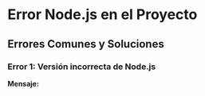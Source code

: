 # Error Node.js en el Proyecto

## Errores Comunes y Soluciones

### Error 1: Versión incorrecta de Node.js
**Mensaje:**
